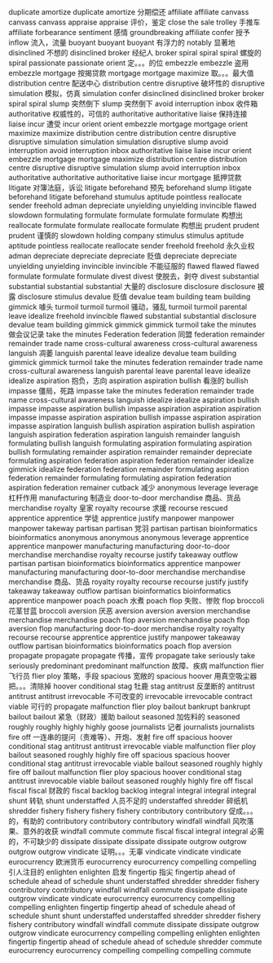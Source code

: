 duplicate
amortize 
duplicate
amortize 分期偿还
affiliate 
affiliate 
canvass 
canvass
canvass
appraise 
appraise 评价，鉴定
close the sale 
trolley 手推车
affiliate
forbearance 
sentiment 感情
groundbreaking 
affiliate 
confer 授予
inflow 流入，流量
buoyant 
buoyant 
buoyant 有浮力的
notably 显著地
disinclined 不想的
disinclined 
broker 经纪人
broker 
spiral 
spiral 
spiral 螺旋的
spiral 
passionate 
passionate 
orient 定。。。的位
embezzle 
embezzle 盗用
embezzle 
mortgage 按揭贷款
mortgage 
mortgage 
maximize 取。。。最大值
distribution centre 配送中心
distribution centre 
disruptive 破坏性的
disruptive 
simulation 模拟，仿真
simulation 
confer 
disinclined 
disinclined 
broker 
broker 
spiral 
spiral 
slump 突然倒下
slump 突然倒下
avoid interruption 
inbox 收件箱
authoritative 权威性的，可信的
authoritative 
authoritative 
liaise 保持连接
liaise 
incur 遭受
incur 
orient 
orient 
embezzle 
mortgage 
mortgage 
orient 
maximize 
maximize 
distribution centre 
distribution centre 
disruptive 
disruptive 
simulation 
simulation 
simulation 
disruptive 
slump 
avoid interruption 
avoid interruption 
inbox 
authoritative 
liaise 
liaise 
incur 
orient 
embezzle 
mortgage 
mortgage 
maximize 
distribution centre 
distribution centre 
disruptive 
disruptive 
simulation 
slump 
avoid interruption 
inbox 
authoritative 
authoritative 
authoritative 
liaise 
incur 
mortgage 抵押贷款
litigate 对簿法庭，诉讼
litigate 
beforehand 预先
beforehand
slump 
litigate 
beforehand 
litigate 
beforehand 
stumulus 
aptitude 
pointless 
reallocate 
sender 
freehold 
adman 
depreciate 
unyielding 
unyielding 
invincible 
flawed 
slowdown 
formulating 
formulate 
formulate 
formulate 
formulate 构想出
reallocate 
formulate 
formulate 
reallocate
formulate 构想出
prudent 
prudent
prudent 谨慎的
slowdown 
holding company 
stimulus 
stimulus 
aptitude 
aptitude 
pointless 
reallocate 
reallocate 
sender 
freehold 
freehold 永久业权
adman 
depreciate 
depreciate 
depreciate 贬值
depreciate 
depreciate 
unyielding 
unyielding 
invincible 
invincible 不能征服的
flawed 
flawed 
flawed 
formulate 
formulate 
formulate 
divest 
divest 使脱去，剥夺
divest 
substantial 
substantial 
substantial 
substantial 大量的
disclosure 
disclosure 
disclosure 披露
disclosure 
stimulus 
devalue 贬值
devalue 
team building 
team building 
gimmick 噱头
turmoil 
turmoil 
turmoil 骚动，骚乱
turmoil 
turmoil 
parental leave 
idealize 
freehold 
invincible 
flawed 
substantial 
substantial 
disclosure 
devalue 
team building 
gimmick 
gimmick 
gimmick 
turmoil 
take the minutes 做会议记录
take the minutes 
Federation 
federation 同盟
federation 
remainder 
remainder 
trade name 
cross-cultural awareness 
cross-cultural awareness 
languish 凋萎
languish 
parental leave 
idealize 
devalue 
team building 
gimmick 
gimmick 
turmoil 
take the minutes 
federation 
remainder 
trade name 
cross-cultural awareness 
languish 
parental leave 
parental leave 
idealize 
idealize 
aspiration 抱负，志向
aspiration 
aspiration 
bullish 看涨的
bullish 
impasse 僵局，死路
impasse 
take the minutes 
federation 
remainder 
trade name 
cross-cultural awareness
languish 
idealize 
idealize 
aspiration 
bullish 
impasse 
impasse
aspiration 
bullish 
impasse
aspiration 
aspiration 
aspiration 
impasse
impasse
aspiration 
aspiration
bullish 
impasse
aspiration
aspiration
impasse
aspiration
languish
bullish
aspiration
aspiration
bullish
aspiration
languish 
aspiration
federation
aspiration
languish
remainder
languish
formulating 
bullish
languish
formulating 
aspiration
formulating
aspiration
bullish
formulating
remainder 
aspiration
remainder 
remainder 
depreciate
formulating 
aspiration
federation
aspiration
federation
remainder 
idealize
gimmick 
idealize
federation
federation
remainder
formulating
aspiration
federation
remainder
formulating
formulating 
aspiration
federation
aspiration
federation
remainer
cutback 减少
anonymous 
leverage 
leverage 杠杆作用
manufacturing 制造业
door-to-door
merchandise 商品、货品
merchandise
royalty 皇家
royalty 
recourse 求援
recourse
rescued 
apprentice 
apprentice 学徒
apprentice 
justify 
manpower 
manpower
manpower
takeway
partisan
partisan 党羽
partisan
partisan
bioinformatics 
bioinformatics 
anonymous
anonymous
anonymous
leverage
apprentice
apprentice 
manpower
manufacturing 
manufacturing
door-to-door
merchandise
merchandise 
royalty 
recourse
justify
takeaway
outflow
partisan
partisan
bioinformatics
bioinformatics
apprentice
manpower
manufacturing
manufacturing
door-to-door
merchandise
merchandise
merchandise 商品、货品
royalty
royalty
recourse
recourse
justify
justify
takeaway
takeaway
outflow
partisan
bioinformatics
bioinformatics
apprentice
manpower
poach
poach 水煮
poach
flop 失败、惨败
flop
broccoli 花茎甘蓝
broccoli 
aversion 厌恶
aversion 
aversion
aversion
merchandise
merchandise
merchandise
poach
flop
aversion
merchandise
poach
flop
aversion
flop
manufacturing
door-to-door
merchandise
royalty
royalty
recourse
recourse
apprentice
apprentice
justify
manpower
takeaway
outflow
partisan
bioinformatics
bioinformatics
poach
flop
aversion
propagate
propagate
propagate 传播，宣传
propagate
take seriously
take seriously
predominant
predominant
malfunction 故障、疾病
malfunction
flier 飞行员
flier
ploy 策略，手段
spacious 宽敞的
spacious
hoover 用真空吸尘器把。。。清除掉
hoover
conditional
stag 牡鹿
stag
antitrust 反垄断的
antitrust
antitrust
antitrust
irrevocable 不可改变的
irrevocable 
irrevocable 
contract
viable 可行的
propagate 
malfunction 
flier
ploy
bailout 
bankrupt
bankrupt
bailout
bailout 紧急（财政）援助
bailout
seasoned 加佐料的
seasoned
roughly 
roughly
highly 
highly 
goose
journalists 记者
journalists 
journalists
fire off 一连串的提问（责难等）、开炮、发射
fire off
spacious
hoover
conditional 
stag
antitrust
antitrust
irrevocable 
viable 
malfunction
flier
ploy
bailout
seasoned
roughly
highly
fire off
spacious
spacious
hoover
conditional 
stag
antitrust
irrevocable
viable
bailout
seasoned
roughly
highly
fire off
bailout
malfunction
flier
ploy
spacious
hoover
conditional
stag
antitrust
inrevocable
viable
bailout
seasoned
roughly
highly
fire off
fiscal
fiscal
fiscal 财政的
fiscal
backlog
backlog
integral
integral
integral 
integral
shunt 转轨
shunt
understaffed 人员不足的
understaffed
shredder 碎纸机
shredder 
fishery
fishery
fishery
fishery
contributory 
contributory 促成。。。的，有助的
contributory
contributory
contributory
windfall 
windfall 风吹落果、意外的收获
windfall
commute 
commute 
fiscal
fiscal
integral
integral 必需的，不可缺少的
dissipate 
dissipate 
dissipate 
dissipate 
outgrow
outgrow
outgrow
outgrow
vindicate 证明。。。无辜
vindicate
vindicate 
vindicate 
eurocurrency 欧洲货币
eurocurrency 
eurocurrency 
compelling 
compelling 引人注目的
enlighten 
enlighten 启发
fingertip 指尖
fingertip 
ahead of schedule
ahead of schedule 
shunt
understaffed 
shredder 
shredder 
fishery
contributory 
contributory 
windfall
windfall 
commute 
dissipate 
dissipate 
outgrow 
vindicate 
vindicate 
eurocurrency
eurocurrency 
compelling 
compelling 
enlighten 
fingertip 
fingertip 
ahead of schedule 
ahead of schedule 
shunt 
shunt 
understaffed 
understaffed 
shredder 
shredder 
fishery 
fishery 
contributory 
windfall 
windfall 
commute 
dissipate 
dissipate 
outgrow 
outgrow 
vindicate 
eurocurrency 
compelling 
compelling
enlighten 
enlighten 
fingertip 
fingertip 
ahead of schedule 
ahead of schedule 
shredder 
commute 
eurocurrency 
eurocurrency 
compelling
compelling
compelling
commute 















